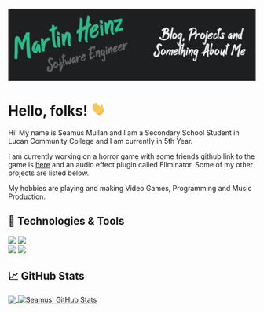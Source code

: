 <!-- More info, tips and tricks for making GitHub Profile README can be found in my article at https://towardsdatascience.com/build-a-stunning-readme-for-your-github-profile-9b80434fe5d7 -->

[![Header](https://raw.githubusercontent.com/SeamusMullan/SeamusMullan/master/readme_header.png "Header")](https://)

# Hello, folks! <img src="https://raw.githubusercontent.com/SeamusMullan/SeamusMullan/master/wave.gif" width="30px">

Hi! My name is Seamus Mullan and I am a Secondary School Student in Lucan Community College and I am currently in 5th Year.

I am currently working on a horror game with some friends github link to the game is [here](https://github.com/VibeCornerGames/SCP-Infinity) and an audio effect plugin called Eliminator. Some of my other projects are listed below.

My hobbies are playing and making Video Games, Programming and Music Production.
## 🔧 Technologies & Tools
![](https://img.shields.io/badge/Main_Language-Python-informational?style=for-the-badge&logo=python&logoColor=white&color=2bbc8a)
![](https://img.shields.io/badge/DAW-Ableton-ffffff?style=for-the-badge)  
![](https://img.shields.io/badge/Game_Engine-Unity-informational?style=for-the-badge)
![](https://img.shields.io/badge/Game_Engine-Unreal_Engine-informational?style=for-the-badge)
## &#x1f4c8; GitHub Stats

<a href="https://github.com/SeamusMullan/SeamusMullan">
  <img align="center" src="https://github-readme-stats.vercel.app/api/top-langs/?username=SeamusMullan&hide=java,html,tex&title_color=ffffff&text_color=c9cacc&icon_color=2bbc8a&bg_color=1d1f21&langs_count=3" />
</a>
<a href="https://github.com/SeamusMullan/SeamusMullan">
  <img align="center" src="https://github-readme-stats.vercel.app/api?username=SeamusMullan&show_icons=true&line_height=27&count_private=true&title_color=ffffff&text_color=c9cacc&icon_color=2bbc8a&bg_color=1d1f21" alt="Seamus' GitHub Stats" />
</a>

<!-- links to social media-->

[1]: https://github.com/seamusmullan
[2]: https://www.linkedin.com/in/seamusmullan/